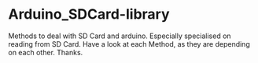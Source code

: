# Arduino_SDCard-library
Methods to deal with SD Card and arduino.
Especially specialised on reading from SD Card.
Have a look at each Method, as they are depending on each other.
Thanks.
